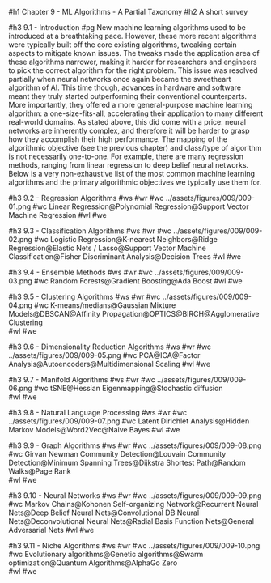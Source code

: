 #h1 Chapter 9 - ML Algorithms - A Partial Taxonomy 
#h2 A short survey

#h3 9.1 - Introduction
#pg New machine learning algorithms used to be introduced at a breathtaking pace. However, these more recent algorithms were typically built off the core existing algorithms, tweaking certain aspects to mitigate known issues. The tweaks made the application area of these algorithms narrower, making it harder for researchers and engineers to pick the correct algorithm for the right problem. This issue was resolved partially when neural networks once again became the sweetheart algorithm of AI. This time though, advances in hardware and software meant they truly started outperforming their conventional counterparts. More importantly, they offered a more general-purpose machine learning algorithm: a one-size-fits-all, accelerating their application to many different real-world domains. As stated above, this did come with a price: neural networks are inherently complex, and therefore it will be harder to grasp how they accomplish their high performance. The mapping of the algorithmic objective (see the previous chapter) and class/type of algorithm is not necessarily one-to-one. For example, there are many regression methods, ranging from linear regression to deep belief neural networks. Below is a very non-exhaustive list of the most common machine learning algorithms and the primary algorithmic objectives we typically use them for.

#h3 9.2 - Regression Algorithms
#ws
#wr
#wc ../assets/figures/009/009-01.png
#wc Linear Regression@Polynomial Regression@Support Vector Machine Regression
#wl
#we

#h3 9.3 - Classification Algorithms
#ws
#wr
#wc ../assets/figures/009/009-02.png
#wc Logistic Regression@K-nearest Neighbors@Ridge Regression@Elastic Nets / Lasso@Support Vector Machine Classification@Fisher Discriminant Analysis@Decision Trees	
#wl
#we

#h3 9.4 - Ensemble Methods
#ws
#wr
#wc ../assets/figures/009/009-03.png
#wc Random Forests@Gradient Boosting@Ada Boost
#wl
#we

#h3 9.5 - Clustering Algorithms
#ws
#wr
#wc ../assets/figures/009/009-04.png
#wc K-means/medians@Gaussian Mixture Models@DBSCAN@Affinity Propagation@OPTICS@BIRCH@Agglomerative Clustering	
#wl
#we

#h3 9.6 - Dimensionality Reduction Algorithms
#ws
#wr
#wc ../assets/figures/009/009-05.png
#wc PCA@ICA@Factor Analysis@Autoencoders@Multidimensional Scaling
#wl
#we

#h3 9.7 - Manifold Algorithms
#ws
#wr
#wc ../assets/figures/009/009-06.png
#wc tSNE@Hessian Eigenmapping@Stochastic diffusion 	
#wl
#we

#h3 9.8 - Natural Language Processing
#ws
#wr
#wc ../assets/figures/009/009-07.png
#wc Latent Dirichlet Analysis@Hidden Markov Models@Word2Vec@Naive Bayes
#wl
#we

#h3 9.9 - Graph Algorithms
#ws
#wr
#wc ../assets/figures/009/009-08.png
#wc Girvan Newman Community Detection@Louvain Community Detection@Minimum Spanning Trees@Dijkstra Shortest Path@Random Walks@Page Rank	
#wl
#we

#h3 9.10 - Neural Networks
#ws
#wr
#wc ../assets/figures/009/009-09.png
#wc Markov Chains@Kohonen Self-organizing Network@Recurrent Neural Nets@Deep Belief Neural Nets@Convolutional DB Neural Nets@Deconvolutional Neural Nets@Radial Basis Function Nets@General Adversarial Nets
#wl
#we

#h3 9.11 - Niche Algorithms
#ws
#wr
#wc ../assets/figures/009/009-10.png
#wc Evolutionary algorithms@Genetic algorithms@Swarm optimization@Quantum Algorithms@AlphaGo Zero	
#wl
#we


